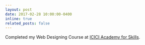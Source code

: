 ```yaml
---
layout: post
date: 2017-02-28 10:00:00-0400
inline: true
related_posts: false
---
```


Completed my Web Designing Course at [ICICI Academy for Skills](https://icicifoundation.org/).
